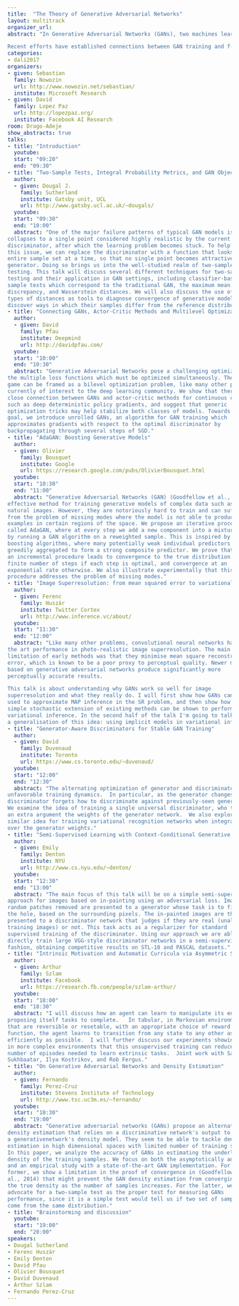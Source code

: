 ```yaml
---
title:  "The Theory of Generative Adversarial Networks"
layout: multitrack
organizer_url:
abstract: "In Generative Adversarial Networks (GANs), two machines learn together about a probability distribution P by pursuing competing goals. On the one hand, the generator transforms vectors of random noise into samples that resemble the distribution P, according to the scores of the discriminator. On the other hand, the discriminator distinguishes between real samples drawn from P and fake samples synthesized by the generator. After training ends, the generator estimates an implicit generative model of the distribution P, and the discriminator estimates the energy landscape of the data.

Recent efforts have established connections between GAN training and f-divergence minimization, optimal transport, and energy-based learning. However, our theoretical understanding of GANs remains on its infancy, and many fascinating questions cry for an answer. How can we better understand the optimization dynamics of GANs? How can we evaluate the quality of a GAN? How to stabilize training of GANs? How to capture parameter uncertainty in the GAN framework, i.e. what is the analogue to the Bayesian neural network in the GAN setting?In this workshop, we will foster interesting discussions to ask ourselves these and many other questions."
categories:
- dali2017
organizers:
- given: Sebastian 
  family: Nowozin
  url: http://www.nowozin.net/sebastian/
  institute: Microsoft Research
- given: David
  family: Lopez Paz
  url: http://lopezpaz.org/
  institute: Facebook AI Research
room: Drago-Adeje
show_abstracts: true
talks:
- title: "Introduction"
  youtube: 
  start: "09:20"
  end: "09:30"
- title: "Two-Sample Tests, Integral Probability Metrics, and GAN Objective"
  author:
  - given: Dougal J.
    family: Sutherland
    institute: Gatsby unit, UCL
    url: http://www.gatsby.ucl.ac.uk/~dougals/
  youtube: 
  start: "09:30"
  end: "10:00"
  abstract: "One of the major failure patterns of typical GAN models is when the generator
collapses to a single point considered highly realistic by the current
discriminator, after which the learning problem becomes stuck. To help avoid
this issue, we can replace the discriminator with a function that looks at an
entire sample set at a time, so that no single point becomes attractive to the
generator. Doing so brings us into the well-studied realm of two-sample
testing. This talk will discuss several different techniques for two-sample
testing and their application in GAN settings, including classifier-based two
sample tests which correspond to the traditional GAN, the maximum mean
discrepancy, and Wasserstein distances. We will also discuss the use of these
types of distances as tools to diagnose convergence of generative models and
discover ways in which their samples differ from the reference distribution."
- title: "Connecting GANs, Actor-Critic Methods and Multilevel Optimization"
  author:
  - given: David
    family: Pfau
    institute: Deepmind
    url: http://davidpfau.com/
  youtube: 
  start: "10:00"
  end: "10:30"
  abstract: "Generative Adversarial Networks pose a challenging optimization problem due to
the multiple loss functions which must be optimized simultaneously. The GAN
game can be framed as a bilevel optimization problem, like many other problems
currently of interest to the deep learning community. We show that there is a
close connection between GANs and actor-critic methods for continuous control
such as deep deterministic policy gradients, and suggest that generic
optimization tricks may help stabilize both classes of models. Towards this
goal, we introduce unrolled GANs, an algorithm for GAN training which
approximates gradients with respect to the optimal discriminator by
backpropagating through several steps of SGD."
- title: "AdaGAN: Boosting Generative Models"
  author:
  - given: Olivier
    family: Bousquet
    institute: Google
    url: https://research.google.com/pubs/OlivierBousquet.html
  youtube: 
  start: "10:30"
  end: "11:00"
  abstract: "Generative Adversarial Networks (GAN) (Goodfellow et al., 2014) are an
effective method for training generative models of complex data such as
natural images. However, they are notoriously hard to train and can suffer
from the problem of missing modes where the model is not able to produce
examples in certain regions of the space. We propose an iterative procedure,
called AdaGAN, where at every step we add a new component into a mixture model
by running a GAN algorithm on a reweighted sample. This is inspired by
boosting algorithms, where many potentially weak individual predictors are
greedily aggregated to form a strong composite predictor. We prove that such
an incremental procedure leads to convergence to the true distribution in a
finite number of steps if each step is optimal, and convergence at an
exponential rate otherwise. We also illustrate experimentally that this
procedure addresses the problem of missing modes."
- title: "Image Superresolution: from mean squared error to variational inference with GANs"
  author:
  - given: Ferenc
    family: Huszár
    institute: Twitter Cortex
    url: http://www.inference.vc/about/
  youtube: 
  start: "11:30"
  end: "12:00"
  abstract: "Like many other problems, convolutional neural networks have achieved state of
the art performance in photo-realistic image superresolution. The main
limitation of early methods was that they minimise mean square reconstruction
error, which is known to be a poor proxy to perceptual quality. Newer methods,
based on generative adversarial networks produce significantly more
perceptually accurate results.

This talk is about understanding why GANs work so well for image
superresolution and what they really do. I will first show how GANs can be
used to approximate MAP inference in the SR problem, and then show how a
simple stochastic extension of existing methods can be shown to perform
variational inference. In the second half of the talk I'm going to talk about
a generalisation of this idea: using implicit models in variational inference."
- title: "Generator-Aware Discriminators for Stable GAN Training"
  author: 
  - given: David
    family: Duvenaud
    institute: Toronto
    url: https://www.cs.toronto.edu/~duvenaud/
  youtube: 
  start: "12:00"
  end: "12:30"
  abstract: "The alternating optimization of generator and discriminator produces sometimes
unfavorable training dynamics.  In particular, as the generator changes, the
discriminator forgets how to discriminate against previously-seen generators.
We examine the idea of training a single universal discriminator, who takes as
an extra argument the weights of the generator network.  We also explore a
similar idea for training variational recognition networks when integrating
over the generator weights."
- title: "Semi-Supervised Learning with Context-Conditional Generative Adversarial Networks"
  author:
  - given: Emily
    family: Denton
    institute: NYU
    url: http://www.cs.nyu.edu/~denton/
  youtube: 
  start: "12:30"
  end: "13:00"
  abstract: "The main focus of this talk will be on a simple semi-supervised learning
approach for images based on in-painting using an adversarial loss. Images with
random patches removed are presented to a generator whose task is to fill in
the hole, based on the surrounding pixels. The in-painted images are then
presented to a discriminator network that judges if they are real (unaltered
training images) or not. This task acts as a regularizer for standard
supervised training of the discriminator. Using our approach we are able to
directly train large VGG-style discriminator networks in a semi-supervised
fashion, obtaining competitive results on STL-10 and PASCAL datasets."
- title: "Intrinsic Motivation and Automatic Curricula via Asymmetric Self-Play"
  author: 
  - given: Arthur 
    family: Szlam
    institute: Facebook
    url: https://research.fb.com/people/szlam-arthur/
  youtube: 
  start: "18:00"
  end: "18:30"
  abstract: "I will discuss how an agent can learn to manipulate its environment by
proposing itself tasks to complete.   In tabular, in Markovian environments
that are reversible or resetable, with an appropriate choice of reward
function, the agent learns to transition from any state to any other as
efficiently as possible.  I will further discuss our experiments showing that
in more complex environments that this unsupervised training can reduce the
number of episodes needed to learn extrinsic tasks.  Joint work with Sainbayar
Sukhbaatar, Ilya Kostrikov, and Rob Fergus."
- title: "On Generative Adversarial Networks and Density Estimation"
  author:
  - given: Fernando
    family: Perez-Cruz
    institute: Stevens Institute of Technology
    url: http://www.tsc.uc3m.es/~fernando/
  youtube: 
  start: "18:30"
  end: "19:00"
  abstract: "Generative adversarial networks (GANs) propose an alternative approach for
density estimation that relies on a discriminative network's output to lead
a generativenetwork's density model. They seem to be able to tackle density
estimation in high dimensional spaces with limited number of training samples.
In this paper, we analyze the accuracy of GANs in estimating the underlying
density of the training samples. We focus on both the asymptotically analysis
and an empirical study with a state-of-the-art GAN implementation. For the
former, we show a limitation in the proof of convergence in (Goodfellow et
al., 2014) that might prevent the GAN density estimation from converging to
the true density as the number of samples increases. For the latter, we
advocate for a two-sample test as the proper test for measuring GANs
performance, since it is a simple test would tell us if two set of samples
come from the same distribution."
- title: "Brainstorming and discussion"
  youtube: 
  start: "19:00"
  end: "20:00"
speakers:
- Dougal Sutherland  
- Ferenc Huszár 
- Emily Denton
- David Pfau 
- Olivier Bousquet 
- David Duvenaud
- Arthur Szlam
- Fernando Perez-Cruz
---
```

